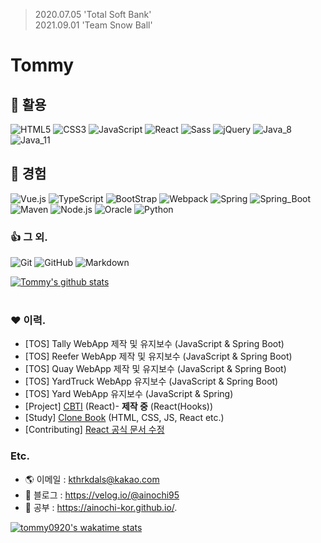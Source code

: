 > 2020.07.05 'Total Soft Bank'   
> 2021.09.01 'Team Snow Ball'  

# Tommy
 
## 🎨 활용 
![HTML5](https://img.shields.io/badge/HTML5-E34F26.svg?logo=HTML5&logoColor=white)
![CSS3](https://img.shields.io/badge/CSS3-1572B6.svg?logo=CSS3&logoColor=white)
![JavaScript](https://img.shields.io/badge/JavaScript-F7DF1E.svg?logo=JavaScript&logoColor=white)
![React](https://img.shields.io/badge/React-61DAFB?logo=React&logoColor=white)
![Sass](https://img.shields.io/badge/Sass-CC6699?logo=Sass&logoColor=white)
![jQuery](https://img.shields.io/badge/jQuery-0769AD?logo=jQuery&logoColor=white)
![Java_8](https://img.shields.io/badge/java8-red?logo=java&logoColor=white)
![Java_11](https://img.shields.io/badge/java11-red?logo=java&logoColor=white)

## 🌱 경험
![Vue.js](https://img.shields.io/badge/Vue.js-4FC08D?logo=Vue.js&logoColor=white)
![TypeScript](https://img.shields.io/badge/TypeScript-3178C6?logo=TypeScript&logoColor=white)
![BootStrap](https://img.shields.io/badge/BootStrap-7952B3?logo=BootStrap&logoColor=white)
![Webpack](https://img.shields.io/badge/Webpack-8DD6F9?logo=Webpack&logoColor=white)
![Spring](https://img.shields.io/badge/Spring-6DB33F.svg?logo=spring&logoColor=white)
![Spring_Boot](https://img.shields.io/badge/Spring_Boot-6DB33F.svg?logo=spring&logoColor=white)
![Maven](https://img.shields.io/badge/Maven-C71A36.svg?logo=apache-maven&logoColor=white)
![Node.js](https://img.shields.io/badge/Node.js-339933?logo=Node.js&logoColor=white)
![Oracle](https://img.shields.io/badge/Oracle-F80000.svg?logo=Oracle&logoColor=white)
![Python](https://img.shields.io/badge/Python-3776AB.svg?logo=Python&logoColor=white)

### 👍 그 외.
![Git](https://img.shields.io/badge/Git-F05032.svg?logo=Git&logoColor=white)
![GitHub](https://img.shields.io/badge/GitHub-181717.svg?logo=GitHub&logoColor=white)
![Markdown](https://img.shields.io/badge/Markdown-000000?logo=markdown&logoColor=white)

[![Tommy's github stats](https://github-readme-stats.vercel.app/api?username=ainochi-kor&hide_border=true&hide=contribs&count_private=true&show_icons=true)](https://github.com/anuraghazra/github-readme-stats)
<br>
<br>

### ❤ 이력.
- [TOS] Tally WebApp 제작 및 유지보수 (JavaScript & Spring Boot)
- [TOS] Reefer WebApp 제작 및 유지보수 (JavaScript & Spring Boot)
- [TOS] Quay WebApp 제작 및 유지보수 (JavaScript & Spring Boot)
- [TOS] YardTruck WebApp 유지보수 (JavaScript & Spring Boot)
- [TOS] Yard WebApp 유지보수 (JavaScript & Spring)
- [Project] [CBTI](https://github.com/CBTI/Front_CBTI) (React)- **제작 중** (React(Hooks))
- [Study] [Clone Book](https://clonebook.netlify.app/) (HTML, CSS, JS, React etc.)
- [Contributing] [React 공식 문서 수정](https://github.com/reactjs/ko.reactjs.org/blob/master/content/docs/web-components.md) 

### Etc.
- 🌎 이메일 : kthrkdals@kakao.com
- 🌱 블로그 : https://velog.io/@ainochi95
- 📖 공부 : https://ainochi-kor.github.io/.


[![tommy0920's wakatime stats](https://github-readme-stats.vercel.app/api/wakatime?username=tommy0920)](https://wakatime.com/@tommy0920)

<!--
**ainochi-kor/ainochi-kor** is a ✨ _special_ ✨ repository because its `README.md` (this file) appears on your GitHub profile.

Here are some ideas to get you started:
![MariaDB](https://img.shields.io/badge/MariaDB-003545.svg?logo=MariaDB&logoColor=white)
![Angular](https://img.shields.io/badge/Angular-DD0031?logo=Angular&logoColor=white)
![GraphQL](https://img.shields.io/badge/GraphQL-E10098?logo=GraphQL&logoColor=white)
![Next.js](https://img.shields.io/badge/Next.js-000000?logo=Next.js&logoColor=white)
![Svelte](https://img.shields.io/badge/Svelte-FF3E00?logo=Svelte&logoColor=white)



- 🔭 I’m currently working on ...
- 🌱 I’m currently learning ...
- 👯 I’m looking to collaborate on ...
- 🤔 I’m looking for help with ...
- 💬 Ask me about ...
- 📫 How to reach me: ...
- 😄 Pronouns: ...
- ⚡ Fun fact: ...
-->
